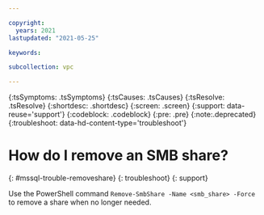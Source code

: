 ```yaml
---

copyright:
  years: 2021
lastupdated: "2021-05-25"

keywords:

subcollection: vpc

---
```


{:tsSymptoms: .tsSymptoms}
{:tsCauses: .tsCauses}
{:tsResolve: .tsResolve}
{:shortdesc: .shortdesc}
{:screen: .screen}
{:support: data-reuse='support'}
{:codeblock: .codeblock}
{:pre: .pre}
{:note:.deprecated}
{:troubleshoot: data-hd-content-type='troubleshoot'}

# How do I remove an SMB share?
{: #mssql-trouble-removeshare}
{: troubleshoot}
{: support}

Use the PowerShell command `Remove-SmbShare -Name <smb_share> -Force` to remove a share when no longer needed.
